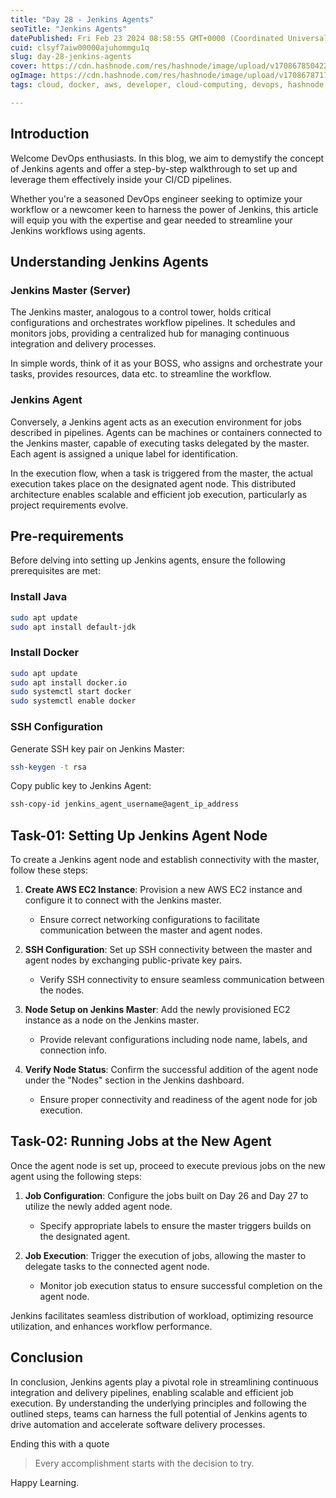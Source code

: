 ```yaml
---
title: "Day 28 - Jenkins Agents"
seoTitle: "Jenkins Agents"
datePublished: Fri Feb 23 2024 08:58:55 GMT+0000 (Coordinated Universal Time)
cuid: clsyf7aiw00000ajuhommgu1q
slug: day-28-jenkins-agents
cover: https://cdn.hashnode.com/res/hashnode/image/upload/v1708678504222/8cbecf08-2db2-4322-be92-38f16526f730.png
ogImage: https://cdn.hashnode.com/res/hashnode/image/upload/v1708678717993/f0b654e0-7514-4ca2-9632-9a701c5cf6b1.png
tags: cloud, docker, aws, developer, cloud-computing, devops, hashnode, aws-lambda, jenkins, 2articles1week, technical-writing-1, devops-articles, devops-journey, trainwithshubham, devopscommunity

---
```


## Introduction

Welcome DevOps enthusiasts. In this blog, we aim to demystify the concept of Jenkins agents and offer a step-by-step walkthrough to set up and leverage them effectively inside your CI/CD pipelines.

Whether you're a seasoned DevOps engineer seeking to optimize your workflow or a newcomer keen to harness the power of Jenkins, this article will equip you with the expertise and gear needed to streamline your Jenkins workflows using agents.

## Understanding Jenkins Agents

### Jenkins Master (Server)

The Jenkins master, analogous to a control tower, holds critical configurations and orchestrates workflow pipelines. It schedules and monitors jobs, providing a centralized hub for managing continuous integration and delivery processes.

In simple words, think of it as your BOSS, who assigns and orchestrate your tasks, provides resources, data etc. to streamline the workflow.

### Jenkins Agent

Conversely, a Jenkins agent acts as an execution environment for jobs described in pipelines. Agents can be machines or containers connected to the Jenkins master, capable of executing tasks delegated by the master. Each agent is assigned a unique label for identification.

In the execution flow, when a task is triggered from the master, the actual execution takes place on the designated agent node. This distributed architecture enables scalable and efficient job execution, particularly as project requirements evolve.

## Pre-requirements

Before delving into setting up Jenkins agents, ensure the following prerequisites are met:

### Install Java

```bash
sudo apt update
sudo apt install default-jdk
```

### Install Docker

```bash
sudo apt update
sudo apt install docker.io
sudo systemctl start docker
sudo systemctl enable docker
```

### SSH Configuration

Generate SSH key pair on Jenkins Master:

```bash
ssh-keygen -t rsa 
```

Copy public key to Jenkins Agent:

```bash
ssh-copy-id jenkins_agent_username@agent_ip_address
```

## Task-01: Setting Up Jenkins Agent Node

To create a Jenkins agent node and establish connectivity with the master, follow these steps:

1. **Create AWS EC2 Instance**: Provision a new AWS EC2 instance and configure it to connect with the Jenkins master.
    
    * Ensure correct networking configurations to facilitate communication between the master and agent nodes.
        
2. **SSH Configuration**: Set up SSH connectivity between the master and agent nodes by exchanging public-private key pairs.
    
    * Verify SSH connectivity to ensure seamless communication between the nodes.
        
3. **Node Setup on Jenkins Master**: Add the newly provisioned EC2 instance as a node on the Jenkins master.
    
    * Provide relevant configurations including node name, labels, and connection info.
        
4. **Verify Node Status**: Confirm the successful addition of the agent node under the "Nodes" section in the Jenkins dashboard.
    
    * Ensure proper connectivity and readiness of the agent node for job execution.
        

## Task-02: Running Jobs at the New Agent

Once the agent node is set up, proceed to execute previous jobs on the new agent using the following steps:

1. **Job Configuration**: Configure the jobs built on Day 26 and Day 27 to utilize the newly added agent node.
    
    * Specify appropriate labels to ensure the master triggers builds on the designated agent.
        
2. **Job Execution**: Trigger the execution of jobs, allowing the master to delegate tasks to the connected agent node.
    
    * Monitor job execution status to ensure successful completion on the agent node.
        

Jenkins facilitates seamless distribution of workload, optimizing resource utilization, and enhances workflow performance.

## Conclusion

In conclusion, Jenkins agents play a pivotal role in streamlining continuous integration and delivery pipelines, enabling scalable and efficient job execution. By understanding the underlying principles and following the outlined steps, teams can harness the full potential of Jenkins agents to drive automation and accelerate software delivery processes.

Ending this with a quote

> Every accomplishment starts with the decision to try.

Happy Learning.